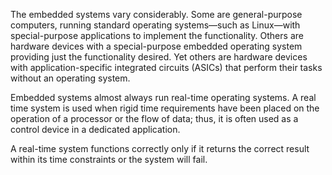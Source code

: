 The embedded systems vary considerably. Some are general-purpose computers, running standard operating systems—such as Linux—with special-purpose applications to implement the functionality. Others are hardware devices with a special-purpose embedded operating system providing just the functionality desired. Yet others are hardware devices with application-specific integrated circuits (ASICs) that perform their tasks without an operating system.

Embedded systems almost always run real-time operating systems. A real time system is used when rigid time requirements have been placed on the operation of a processor or the flow of data; thus, it is often used as a control device in a dedicated application.

A real-time system functions correctly only if it returns the correct result within its time constraints or the system will fail.